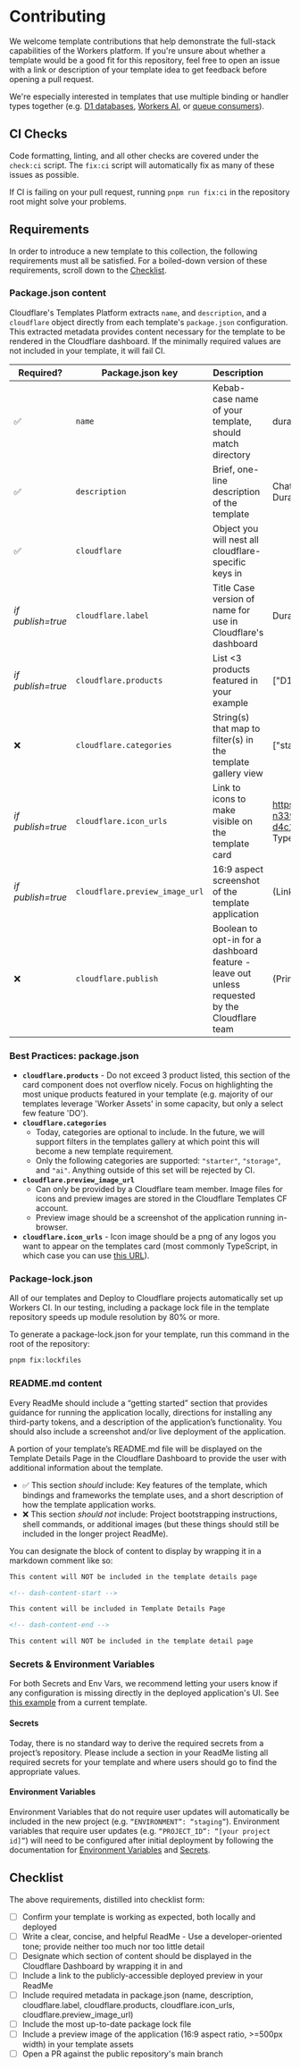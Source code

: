 # Contributing

We welcome template contributions that help demonstrate the full-stack capabilities of the Workers platform. If you're unsure about whether a template would be a good fit for this repository, feel free to open an issue with a link or description of your template idea to get feedback before opening a pull request.

We're especially interested in templates that use multiple binding or handler types together (e.g. [D1 databases](https://developers.cloudflare.com/d1/), [Workers AI](https://developers.cloudflare.com/workers-ai/), or [queue consumers](https://developers.cloudflare.com/queues/configuration/configure-queues/#consumer)).

## CI Checks

Code formatting, linting, and all other checks are covered under the `check:ci` script. The `fix:ci` script will automatically fix as many of these issues as possible.

If CI is failing on your pull request, running `pnpm run fix:ci` in the repository root might solve your problems.

## Requirements

In order to introduce a new template to this collection, the following requirements must all be satisfied. For a boiled-down version of these requirements, scroll down to the [Checklist](#checklist).

### Package.json content

Cloudflare's Templates Platform extracts `name`, and `description`, and a `cloudflare` object directly from each template's `package.json` configuration. This extracted metadata provides content necessary for the template to be rendered in the Cloudflare dashboard. If the minimally required values are not included in your template, it will fail CI.

| Required?         | Package.json key               | Description                                                                                   | Example                                                                                                                |
| ----------------- | ------------------------------ | --------------------------------------------------------------------------------------------- | ---------------------------------------------------------------------------------------------------------------------- |
| ✅                | `name`                         | Kebab-case name of your template, should match directory                                      | durable-chat-template                                                                                                  |
| ✅                | `description`                  | Brief, one-line description of the template                                                   | Chat with other users in real-time using Durable Objects and PartyKit.                                                 |
| ✅                | `cloudflare`                   | Object you will nest all cloudflare-specific keys in                                          |                                                                                                                        |
| _if publish=true_ | `cloudflare.label`             | Title Case version of name for use in Cloudflare's dashboard                                  | Durable Chat App                                                                                                       |
| _if publish=true_ | `cloudflare.products`          | List <3 products featured in your example                                                     | ["D1", "Durable Objects"]                                                                                              |
| ❌                | `cloudflare.categories`        | String(s) that map to filter(s) in the template gallery view                                  | ["starter", "storage"]                                                                                                 |
| _if publish=true_ | `cloudflare.icon_urls`         | Link to icons to make visible on the template card                                            | https://imagedelivery.net/wSMYJvS3Xw-n339CbDyDIA/5ca0ca32-e897-4699-d4c1-6b680512f000/public (default TypeScript logo) |
| _if publish=true_ | `cloudflare.preview_image_url` | 16:9 aspect screenshot of the template application                                            | (Link will be provided during PR review)                                                                               |
| ❌                | `cloudflare.publish`           | Boolean to opt-in for a dashboard feature - leave out unless requested by the Cloudflare team | (Primarily for internal contributor use)                                                                               |

### Best Practices: package.json

- **`cloudflare.products`** - Do not exceed 3 product listed, this section of the card component does not overflow nicely. Focus on highlighting the most unique products featured in your template (e.g. majority of our templates leverage 'Worker Assets' in some capacity, but only a select few feature 'DO').
- **`cloudflare.categories`**
  - Today, categories are optional to include. In the future, we will support filters in the templates gallery at which point this will become a new template requirement.
  - Only the following categories are supported: `"starter"`, `"storage"`, and `"ai"`. Anything outside of this set will be rejected by CI.
- **`cloudflare.preview_image_url`**
  - Can only be provided by a Cloudflare team member. Image files for icons and preview images are stored in the Cloudflare Templates CF account.
  - Preview image should be a screenshot of the application running in-browser.
- **`cloudflare.icon_urls`** - Icon image should be a png of any logos you want to appear on the templates card (most commonly TypeScript, in which case you can use [this URL](https://imagedelivery.net/wSMYJvS3Xw-n339CbDyDIA/5ca0ca32-e897-4699-d4c1-6b680512f000/public)).

### Package-lock.json

All of our templates and Deploy to Cloudflare projects automatically set up Workers CI. In our testing, including a package lock file in the template repository speeds up module resolution by 80% or more.

To generate a package-lock.json for your template, run this command in the root of the repository:

```sh
pnpm fix:lockfiles
```

### README.md content

Every ReadMe should include a “getting started” section that provides guidance for running the application locally, directions for installing any third-party tokens, and a description of the application’s functionality. You should also include a screenshot and/or live deployment of the application.

A portion of your template’s README.md file will be displayed on the Template Details Page in the Cloudflare Dashboard to provide the user with additional information about the template.

- ✅ This section _should_ include: Key features of the template, which bindings and frameworks the template uses, and a short description of how the template application works.
- ❌ This section _should not_ include: Project bootstrapping instructions, shell commands, or additional images (but these things should still be included in the longer project ReadMe).

You can designate the block of content to display by wrapping it in a markdown comment like so:

```md template/readme.md
This content will NOT be included in the template details page

<!-- dash-content-start -->

This content will be included in Template Details Page

<!-- dash-content-end -->

This content will NOT be included in the template detail page
```

### Secrets & Environment Variables

For both Secrets and Env Vars, we recommend letting your users know if any configuration is missing directly in the deployed application's UI. See [this example](https://saas-admin-template.templates.workers.dev/admin) from a current template.

#### Secrets

Today, there is no standard way to derive the required secrets from a project’s repository. Please include a section in your ReadMe listing all required secrets for your template and where users should go to find the appropriate values.

#### Environment Variables

Environment Variables that do not require user updates will automatically be included in the new project (e.g. `“ENVIRONMENT”: “staging”`). Environment variables that require user updates (e.g. `“PROJECT_ID”: “[your project id]”`) will need to be configured after initial deployment by following the documentation for [Environment Variables](https://developers.cloudflare.com/workers/configuration/environment-variables) and [Secrets](https://developers.cloudflare.com/workers/configuration/secrets).

## Checklist

The above requirements, distilled into checklist form:

- [ ] Confirm your template is working as expected, both locally and deployed
- [ ] Write a clear, concise, and helpful ReadMe - Use a developer-oriented tone; provide neither too much nor too little detail
- [ ] Designate which section of content should be displayed in the Cloudflare Dashboard by wrapping it in <!-- dash-content-start --> and <!-- dash-content-end -->
- [ ] Include a link to the publicly-accessible deployed preview in your ReadMe
- [ ] Include required metadata in package.json (name, description, cloudflare.label, cloudflare.products, cloudflare.icon_urls, cloudflare.preview_image_url)
- [ ] Include the most up-to-date package lock file
- [ ] Include a preview image of the application (16:9 aspect ratio, >=500px width) in your template assets
- [ ] Open a PR against the public repository's main branch
